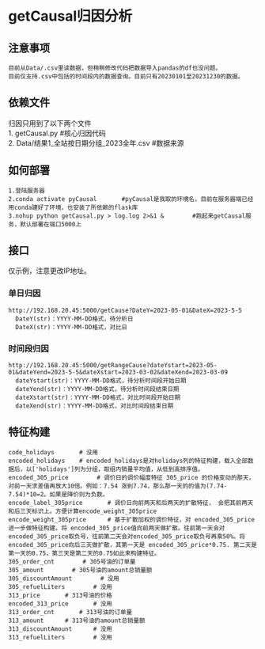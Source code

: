 # getCausal归因分析

## 注意事项
    目前从Data/.csv里读数据，但稍稍修改代码把数据导入pandas的df也没问题。
    目前仅支持.csv中包括的时间段内的数据查询。目前只有20230101至20231230的数据。

## 依赖文件
归因只用到了以下两个文件    
    1. getCausal.py  #核心归因代码  
    2. Data/结果1_全站按日期分组_2023全年.csv  #数据来源    


## 如何部署
    1.登陆服务器    
    2.conda activate pyCausal       #pyCausal是我取的环境名，目前在服务器端已经用conda建好了环境，也安装了所依赖的flask库   
    3.nohup python getCausal.py > log.log 2>&1 &        #跑起来getCausal服务，默认部署在端口5000上  


## 接口
仅示例，注意更改IP地址。

### 单日归因
    http://192.168.20.45:5000/getCause?DateY=2023-05-01&DateX=2023-5-5
      DateY(str)：YYYY-MM-DD格式，待分析日
      DateX(str)：YYYY-MM-DD格式，对比日

### 时间段归因
    http://192.168.20.45:5000/getRangeCause?dateYstart=2023-05-01&dateYend=2023-5-5&dateXstart=2023-03-02&dateXend=2023-03-09
      dateYstart(str)：YYYY-MM-DD格式，待分析时间段开始日期
      dateYend(str)：YYYY-MM-DD格式，待分析时间段结束日期
      dateXstart(str)：YYYY-MM-DD格式，对比时间段开始日期
      dateXend(str)：YYYY-MM-DD格式，对比时间段结束日期

## 特征构建
    code_holidays       # 没用
    encoded_holidays    # encoded_holidays是对holidays列的特征构建，载入全部数据后，以['holidays']列为分组，取组内销量平均值，从低到高排序值。
    encoded_305_price        # 调价日的调价幅度特征 305_price 的价格变动的那天，对前一天求差值再放大10倍。例如：7.54 涨到7.74，那么那一天的的值为(7.74-7.54)*10=2。如果是降价则为负数。
    encode_label_305price       # 调价日向前两天和后两天的扩散特征， 会把其前两天和后三天标识上。方便计算encode_weight_305price
    encode_weight_305price      # 基于扩散加权的调价特征，对 encoded_305_price进一步做特征构建。将 encoded_305_price值向前两天做扩散。往前第一天会对encoded_305_price取负号，往前第二天会对encoded_305_price取负号再乘50%。将 encoded_305_price向后三天做扩散，其第一天是 encoded_305_price*0.75. 第二天是第一天的0.75，第三天是第二天的0.75如此来构建特征。
    305_order_cnt        # 305号油的订单量
    305_amount        # 305号油的amount总销量额
    305_discountAmount        # 没用
    305_refuelLiters        # 没用
    313_price       # 313号油的价格       
    encoded_313_price       # 没用
    313_order_cnt       # 313号油的订单量        
    313_amount      # 313号油的amount总销量额        
    313_discountAmount      # 没用        
    313_refuelLiters        # 没用